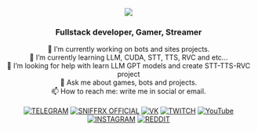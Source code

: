 <div align="center">
  <img src="https://lanyard.kyrie25.me/api/287317759761711106?showBanner=animated&waveColor=transparent&waveSpotifyColor=transparent&bannerFilter=brightness(0.8)%20blur(2px)&gradient=7E37F9-B48EF7-E568C4&imgStyle=square"> 
<h3>Fullstack developer, Gamer, Streamer</h3>  
<!--![Сюда вставить картинку]()-->

<!--Skills: HTML / CSS / BOOTSTRAP / JS/TS / JQUERY / PHP / MYSQL / REACT <br><br>-->
  <!--<details> 
<!-- <summary>💻 Used tools</summary> -->
  
  <!--<br><b>Note:</b> <i>Top languages is only a metric of the languages my public code consists of and doesn't reflect experience or skill level.</i><br>
  <h3 align="left">👨‍💻 Programming languages</h3><br>
<!-- <p> -->
<!--   <a href="https://github.com/search?q=user%3ASniffRx+language%3Ahtml"><img alt="HTML5" src="https://img.shields.io/badge/HTML5-E34F26?style=for-the-badge&logo=html5&logoColor=white"></a> -->
<!--   <a href="https://github.com/search?q=user%3ASniffRx+language%3Acss"><img alt="CSS" src="https://img.shields.io/badge/CSS-239120?&style=for-the-badge&logo=css3&logoColor=white"></a> -->
<!--   <a href="https://github.com/search?q=user%3ASniffRx+language%3Aphp"><img alt="PHP" src="https://img.shields.io/badge/PHP-777BB4?style=for-the-badge&logo=php&logoColor=white"></a> -->
<!--   <a href="https://github.com/search?q=user%3ASniffRx+language%3Acsharp"><img alt="C#" src="https://img.shields.io/badge/C%23-239120?style=for-the-badge&logo=c-sharp&logoColor=white"></a> -->
<!--     <a href="https://github.com/search?q=user%3ASniffRx+language%3Amarkdown"><img alt="MARKDOWN" src="https://img.shields.io/badge/Markdown-000000?style=for-the-badge&logo=markdown&logoColor=white"></a> -->
<!--     <a href="https://github.com/search?q=user%3ASniffRx+language%3Ajavascript"><img alt="JAVASCRIPT" src="https://img.shields.io/badge/JavaScript-323330?style=for-the-badge&logo=javascript&logoColor=F7DF1E"></a> -->
<!--   <a href="#"><img alt="JQUERY" src="https://img.shields.io/badge/jQuery-0769AD?style=for-the-badge&logo=jquery&logoColor=white"></a> -->
<!--   <a href="#"><img alt="TYPESCRIPT" src="https://img.shields.io/badge/TypeScript-007ACC?style=for-the-badge&logo=typescript&logoColor=white"></a> -->
<!--     <a href="https://github.com/search?q=user%3ASniffRx+language%3Ajavascript"><img alt="NODEJS" src="https://img.shields.io/badge/Node.js-43853D?style=for-the-badge&logo=node.js&logoColor=white"></a> -->
<!--     <a href="https://github.com/search?q=user%3ASniffRx+language%3Asass"><img alt="SASS" src="https://img.shields.io/badge/Sass-hotpink.svg?logo=SASS&logoColor=white"></a> -->
<!--     <a href="https://github.com/search?q=user%3ASniffRx+language%3Asql"><img alt="SQL" src="https://custom-icon-badges.herokuapp.com/badge/SQL-025E8C.svg?logo=database&logoColor=white"></a> -->
<!--     <a href="https://github.com/search?q=user%3ASniffRx+language%3Asvg"><img alt="SVG+XML" src="https://img.shields.io/badge/SVG%2BXML-e0982c.svg?logo=svg&logoColor=white"></a> --- -->
<!-- </p> -->
<!-- <h3 align="left">🧰 Frameworks and libraries</h3><br> -->

<!--<p>
<!--   <a href="#"><img alt="BOOTSTRAP" src="https://img.shields.io/badge/Bootstrap-563D7C?style=for-the-badge&logo=bootstrap&logoColor=white"></a> -->
<!--   <a href="#"><img alt="REACT" src="https://img.shields.io/badge/React-20232A?style=for-the-badge&logo=react&logoColor=61DAFB"></a> -->
<!--   <a href="#"><img alt="REACT ROUTER" src="https://img.shields.io/badge/React_Router-CA4245?style=for-the-badge&logo=react-router&logoColor=white"></a>--<a href="#"><img alt="Material Design" src="https://img.shields.io/badge/Material%20Design-0081CB.svg?logo=material-design&logoColor=white"></a> -->
<!--     <a href="#"><img alt="Symfony" src="https://img.shields.io/badge/Symfony-111111.svg?logo=symfony&logoColor=white"></a> -->
<!--     <a href="#"><img alt="Wordpress" src="https://img.shields.io/badge/Wordpress-21759B?logo=wordpress&logoColor=white"></a> -->
<!--     <a href="#"><img alt="WPF (.Net)" src="https://img.shields.io/badge/WPF-5C2D91?logo=.net&logoColor=white"></a>-- -->
<!-- </p> -->

<!--<h3 align="left">🗄️ Databases and cloud hosting</h3><br>

<!--<p>
<!--     <a href="#"><img alt="MARIADB" src ="https://img.shields.io/badge/MariaDB-003545?style=for-the-badge&logo=mariadb&logoColor=white"></a> -->
<!--     <a href="#"><img alt="MYSQL" src="https://img.shields.io/badge/MySQL-005C84?style=for-the-badge&logo=mysql&logoColor=white"></a> -->
<!--     <a href="#"><img alt="MONGODB" src ="https://img.shields.io/badge/MongoDB-4EA94B?style=for-the-badge&logo=mongodb&logoColor=white"></a> -->
<!--     <a href="#"><img alt="REDIS" src ="https://img.shields.io/badge/redis-%23DD0031.svg?&style=for-the-badge&logo=redis&logoColor=white"></a>-<a href="#"><img alt="GitHub Pages" src="https://img.shields.io/badge/GitHub%20Pages-327FC7.svg?logo=github&logoColor=white"></a> -->
<!--     <a href="#"><img alt="Heroku" src="https://img.shields.io/badge/Heroku-430098.svg?logo=heroku&logoColor=white"></a>- -->
<!-- </p> -->

<!--<h3 align="left"> 💻 Software and tools</h3>-->
<!--     <p>IDE</p> -->
<!--<p>-->
<!--   <a href="#"><img alt="INTELLIJ IDEA" src="https://img.shields.io/badge/IntelliJ_IDEA-000000.svg?style=for-the-badge&logo=intellij-idea&logoColor=white"></a> -->
<!--   <a href="#"><img alt="WEBSTORM" src="https://img.shields.io/badge/WebStorm-000000?style=for-the-badge&logo=WebStorm&logoColor=white"></a> -->
<!--   <a href="#"><img alt="PHPSTORM" src="http://img.shields.io/badge/-PHPStorm-181717?style=for-the-badge&logo=phpstorm&logoColor=white"></a> -->
<!--   <a href="#"><img alt="RIDER" src="https://img.shields.io/badge/Rider-000000?style=for-the-badge&logo=Rider&logoColor=white"></a> -->
<!--   <a href="#"><img alt="NOTEPAD++" src="https://img.shields.io/badge/Notepad++-90E59A.svg?style=for-the-badge&logo=notepad%2B%2B&logoColor=black"></a> -->
<!--   <a href="#"><img alt="SUBLIME TEXT" src="https://img.shields.io/badge/sublime_text-%23575757.svg?&style=for-the-badge&logo=sublime-text&logoColor=important"></a> -->
<!--   <a href="#"><img alt="VISUAL STUDIO" src="https://img.shields.io/badge/Visual_Studio-5C2D91?style=for-the-badge&logo=visual%20studio&logoColor=white"></a> -->
<!--   <a href="#"><img alt="VISUAL STUDIO CODE" src="https://img.shields.io/badge/Visual_Studio_Code-0078D4?style=for-the-badge&logo=visual%20studio%20code&logoColor=white"></a> -->
<!--     <p>TERMINAL</p> -->
<!--     <a href="#"><img alt="GIT" src="https://img.shields.io/badge/GIT-E44C30?style=for-the-badge&logo=git&logoColor=white"></a> -->
<!--     <a href="#"><img alt="HYPER" src="https://img.shields.io/badge/Hyper-000000?style=for-the-badge&logo=hyper&logoColor=white"></a> -->
<!--     <a href="#"><img alt="WINDOWS TERMINAL" src="https://img.shields.io/badge/windows%20terminal-4D4D4D?style=for-the-badge&logo=windows%20terminal&logoColor=white"></a> -->
<!--     <a href="#"><img alt="POWERSHELL" src="https://img.shields.io/badge/powershell-5391FE?style=for-the-badge&logo=powershell&logoColor=white"></a> -->
<!--     <p>TODO LIST</p> -->
<!--     <a href="#"><img alt="TODOLIST" src="https://img.shields.io/badge/Todoist-E44332?style=for-the-badge&logo=todoist&logoColor=white"></a> -->
<!--     <a href="#"><img alt="TRELLO" src="https://img.shields.io/badge/Trello-0052CC?style=for-the-badge&logo=trello&logoColor=white"></a> -->
<!--     <p>BROWSER</p> -->
<!--     <a href="#"><img alt="VIVALDI" src="https://img.shields.io/badge/Vivaldi-EF3939?style=for-the-badge&logo=Vivaldi&logoColor=white"></a> -->
<!--     <a href="#"><img alt="FIREFOX" src="https://img.shields.io/badge/Firefox_Browser-FF7139?style=for-the-badge&logo=Firefox-Browser&logoColor=white"></a> -->
<!--     <a href="#"><img alt="GOOGLE CHROME" src="https://img.shields.io/badge/Google_chrome-4285F4?style=for-the-badge&logo=Google-chrome&logoColor=white"></a> -->
<!--     <a href="#"><img alt="MICROSOFT EDGE" src="https://img.shields.io/badge/Microsoft_Edge-0078D7?style=for-the-badge&logo=Microsoft-edge&logoColor=white"></a> -->
<!--     <a href="#"><img alt="OPERA" src="https://img.shields.io/badge/Opera-FF1B2D?style=for-the-badge&logo=Opera&logoColor=white"></a> -->
<!--     <a href="#"><img alt="SAFARI" src="https://img.shields.io/badge/Safari-FF1B2D?style=for-the-badge&logo=Safari&logoColor=white"></a> -->
<!--     <p>DESIGN</p> -->
<!--     <a href="#"><img alt="ADOBE PHOTOSHOP" src="https://img.shields.io/badge/Adobe%20Photoshop-31A8FF?style=for-the-badge&logo=Adobe%20Photoshop&logoColor=black"></a> -->
<!--     <a href="#"><img alt="ADOBE AFTER EFFECTS" src="https://img.shields.io/badge/Adobe%20after%20affects-CF96FD?style=for-the-badge&logo=Adobe%20after%20effects&logoColor=393665"></a> -->
<!--     <a href="#"><img alt="ADOBE PREMIERE PRO" src="https://img.shields.io/badge/Adobe%20Premiere%20Pro-9999FF?style=for-the-badge&logo=Adobe%20Premiere%20Pro&logoColor=white"></a> -->
<!--     <a href="#"><img alt="BLENDER" src="https://img.shields.io/badge/blender-%23F5792A.svg?style=for-the-badge&logo=blender&logoColor=white"></a> -->
<!--     <a href="#"><img alt="FIGMA" src="https://img.shields.io/badge/Figma-F24E1E?style=for-the-badge&logo=figma&logoColor=white"></a> -->
<!--     <p>GAME ENGINE</p> -->
<!--   <a href="#"><img alt="UNITY" src="https://img.shields.io/badge/Unity-000000?style=for-the-badge&logo=unity&logoColor=white"></a> -->
<!--   <a href="#"><img alt="UNREAL ENGINE" src="https://img.shields.io/badge/Unreal_Engine-000000?style=for-the-badge&logo=unreal-engine&logoColor=white"></a> -->
<!--     <p>RECORD</p> -->
<!--     <a href="#"><img alt="NVIDIA SHADOW PLAY" src="https://img.shields.io/badge/shadow_play-000000?style=for-the-badge&logo=nvidia&logoColor=green"></a> -->
<!--     <a href="#"><img alt="OBS" src="https://img.shields.io/badge/obs-000000?style=for-the-badge"></a><!--<a href="#"><img alt="Adobe" src="https://img.shields.io/badge/Adobe-FF0000.svg?logo=adobe&logoColor=white"></a> -->
<!--     a href="#"><img alt="Android" src="https://img.shields.io/badge/Android-3DDC84?logo=android&logoColor=white"></a> -->
<!--     <a href="#"><img alt="Android Studio" src="https://img.shields.io/badge/Android%20Studio-008678.svg?logo=android-studio&logoColor=white"></a> -->
<!--     <a href="#"><img alt="Audacity" src="https://img.shields.io/badge/-Audacity-0000CC?logo=audacity&logoColor=white"></a> -->
<!--     <a href="#"><img alt="Codepen" src="https://img.shields.io/badge/Codepen-000000.svg?logo=codepen&logoColor=white"></a> -->
<!--     <a href="#"><img alt="Git" src="https://img.shields.io/badge/Git-F05033.svg?logo=git&logoColor=white"></a> -->
<!--     <a href="#"><img alt="Google Sheets" src="https://img.shields.io/badge/Google%20Sheets-34A853.svg?logo=google%20sheets&logoColor=white"></a> -->
<!--     <a href="#"><img alt="OBS Studio" src="https://img.shields.io/badge/-OBS%20Studio-302E31?logo=obs-studio&logoColor=white"></a> -->
<!--     <a href="#"><img alt="Postman" src="https://img.shields.io/badge/Postman-FF6C37?logo=postman&logoColor=white"></a> -->
<!--     <a href="#"><img alt="Stack Overflow" src="https://img.shields.io/badge/-Stack%20Overflow-FE7A16?logo=stack-overflow&logoColor=white"></a> -->
<!--     <a href="#"><img alt="Visual Studio Code" src="https://img.shields.io/badge/Visual%20Studio%20Code-0078d7.svg?logo=visual-studio-code&logoColor=white"></a>-->
<!-- </p> -->
<!--   <br/> -->
<!-- </details><br> -->

🔭 I’m currently working on bots and sites projects.<br>
  🌱 I’m currently learning LLM, CUDA, STT, TTS, RVC and etc...<!-- 👯 I’m looking to collaborate on ..--><br>
🤔 I’m looking for help with learn LLM GPT models and create STT-TTS-RVC project<br>
💬 Ask me about games, bots and projects.<br>
📫 How to reach me: write me in social or email.
<br><br>
  <a href="https://t.me/sniffrxlife"><img alt="TELEGRAM" src="https://img.shields.io/badge/Telegram-2CA5E0?style=for-the-badge&logo=telegram&logoColor=white"></a>
  <a href="https://discord.gg/P822q7XN3n"><img alt="SNIFFRX OFFICIAL" src="https://img.shields.io/discord/940645913653809276.svg?label=Discord&logo=Discord&colorB=7289da&style=for-the-badge"></a>
  <a href="https://vk.com/sniffrx"><img alt="VK" src="https://img.shields.io/badge/вконтакте-%232E87FB.svg?&style=for-the-badge&logo=vk&logoColor=white"></a>
  <a href="https://twitch.tv/sniffrx"><img alt="TWITCH" src="https://img.shields.io/badge/Twitch-9146FF?style=for-the-badge&logo=twitch&logoColor=white"></a>
  <a href="https://www.youtube.com/channel/UCqpi610ZDvZR6MpEO8UDTqw"><img alt="YouTube" src="https://img.shields.io/badge/YouTube-FF0000?style=for-the-badge&logo=youtube&logoColor=white"></a>
  <a href="https://www.instagram.com/sniffrx/"><img alt="INSTAGRAM" src="https://img.shields.io/badge/Instagram-E4405F?style=for-the-badge&logo=instagram&logoColor=white"></a>
  <a href="https://www.reddit.com/user/sniffrx"><img alt="REDDIT" src="https://img.shields.io/badge/Reddit-FF4500?style=for-the-badge&logo=reddit&logoColor=white"></a>

<!--![GitHub metrics](https://metrics.lecoq.io/sniffrx)-->
</div>
